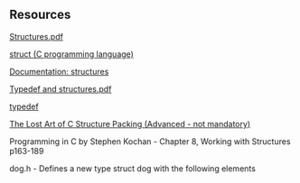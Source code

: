 ## Resources

[Structures.pdf](https://s3.amazonaws.com/alx-intranet.hbtn.io/uploads/misc/2021/1/6eb80c79c99f6125450a0dc11b300d46238d1a5a.pdf?X-Amz-Algorithm=AWS4-HMAC-SHA256&X-Amz-Credential=AKIARDDGGGOUSBVO6H7D%2F20221216%2Fus-east-1%2Fs3%2Faws4_request&X-Amz-Date=20221216T172652Z&X-Amz-Expires=86400&X-Amz-SignedHeaders=host&X-Amz-Signature=73942e9199c1d072f012f73cc1f8dc1100c6b7dedde5543919172b1e88071b2a)

[struct (C programming language)](https://en.wikipedia.org/wiki/Struct_(C_programming_language))

[Documentation: structures](https://github.com/holbertonschool/Betty/wiki/Documentation:-Data-structures)

[Typedef and structures.pdf](https://s3.amazonaws.com/alx-intranet.hbtn.io/uploads/misc/2021/1/c8ff3e6f7202be7fa489a584e41d005504a07c23.pdf?X-Amz-Algorithm=AWS4-HMAC-SHA256&X-Amz-Credential=AKIARDDGGGOUSBVO6H7D%2F20221216%2Fus-east-1%2Fs3%2Faws4_request&X-Amz-Date=20221216T172810Z&X-Amz-Expires=86400&X-Amz-SignedHeaders=host&X-Amz-Signature=e6781a128b3867c59a5bab39229e051af15bf13ec41aee78626135c540e08fdb)

[typedef](https://publications.gbdirect.co.uk//c_book/chapter8/typedef.html)

[The Lost Art of C Structure Packing (Advanced - not mandatory)]()

Programming in C by Stephen Kochan - Chapter 8, Working with Structures p163-189

dog.h - Defines a new type struct dog with the following elements<br />
